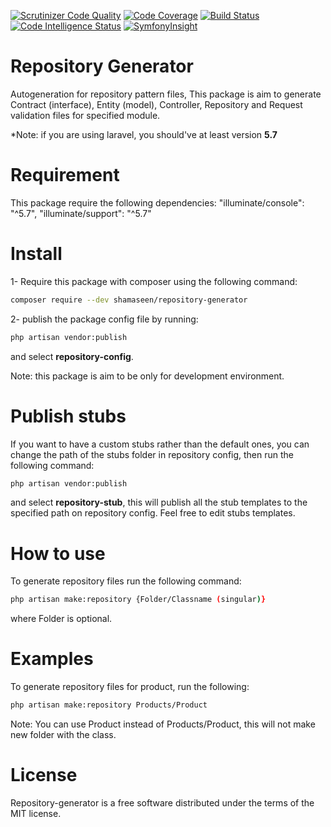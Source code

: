 [![Scrutinizer Code Quality](https://scrutinizer-ci.com/g/mshamaseen/laravel-repository-pattern/badges/quality-score.png?b=master)](https://scrutinizer-ci.com/g/mshamaseen/laravel-repository-pattern/?branch=master)
[![Code Coverage](https://scrutinizer-ci.com/g/mshamaseen/laravel-repository-pattern/badges/coverage.png?b=master)](https://scrutinizer-ci.com/g/mshamaseen/laravel-repository-pattern/?branch=master)
[![Build Status](https://scrutinizer-ci.com/g/mshamaseen/laravel-repository-pattern/badges/build.png?b=master)](https://scrutinizer-ci.com/g/mshamaseen/laravel-repository-pattern/build-status/master)
[![Code Intelligence Status](https://scrutinizer-ci.com/g/mshamaseen/laravel-repository-pattern/badges/code-intelligence.svg?b=master)](https://scrutinizer-ci.com/code-intelligence)
[![SymfonyInsight](https://insight.symfony.com/projects/f3edab7d-00b8-4633-96d3-a84e38b7ebec/mini.svg)](https://insight.symfony.com/projects/f3edab7d-00b8-4633-96d3-a84e38b7ebec)
# Repository Generator
Autogeneration for repository pattern files, This package is aim to generate Contract (interface), Entity (model), Controller, Repository and Request validation files for specified module.

*Note: if you are using laravel, you should've at least version **5.7**

# Requirement

This package require the following dependencies:
   "illuminate/console": "^5.7",
   "illuminate/support": "^5.7"

# Install

1- Require this package with composer using the following command:
```bash
composer require --dev shamaseen/repository-generator
```
2- publish the package config file by running:
```bash
php artisan vendor:publish
```
and select **repository-config**.

Note: this package is aim to be only for development environment.

# Publish stubs
If you want to have a custom stubs rather than the default ones, you can change the path of the stubs folder in repository config, then run the following command:
```bash
php artisan vendor:publish
```

and select **repository-stub**, this will publish all the stub templates to the specified path on repository config.
Feel free to edit stubs templates.

# How to use
To generate repository files run the following command:
```bash
php artisan make:repository {Folder/Classname (singular)}
```
where Folder is optional.

# Examples

To generate repository files for product, run the following:

```bash
php artisan make:repository Products/Product
```
Note: You can use Product instead of Products/Product, this will not make new folder with the class.


# License
Repository-generator is a free software distributed under the terms of the MIT license.
